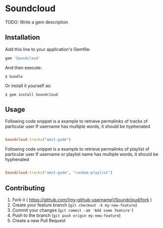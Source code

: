 # Soundcloud

TODO: Write a gem description

## Installation

Add this line to your application's Gemfile:

```ruby
gem 'Soundcloud'
```

And then execute:

    $ bundle

Or install it yourself as:

    $ gem install Soundcloud

## Usage

Following code snippet is a example to retrieve permalinks of tracks of particular user
If username has multiple words, it should be hyphenated

```ruby

Soundcloud.tracks("amit-gude")

```


Following code snippet is a example to retrieve permalinks of playlist of particular user
If username or playlist name has multiple words, it should be hyphenated

```ruby

Soundcloud.tracks("amit-gude", "random-playlist")

```



## Contributing

1. Fork it ( https://github.com/[my-github-username]/Soundcloud/fork )
2. Create your feature branch (`git checkout -b my-new-feature`)
3. Commit your changes (`git commit -am 'Add some feature'`)
4. Push to the branch (`git push origin my-new-feature`)
5. Create a new Pull Request
